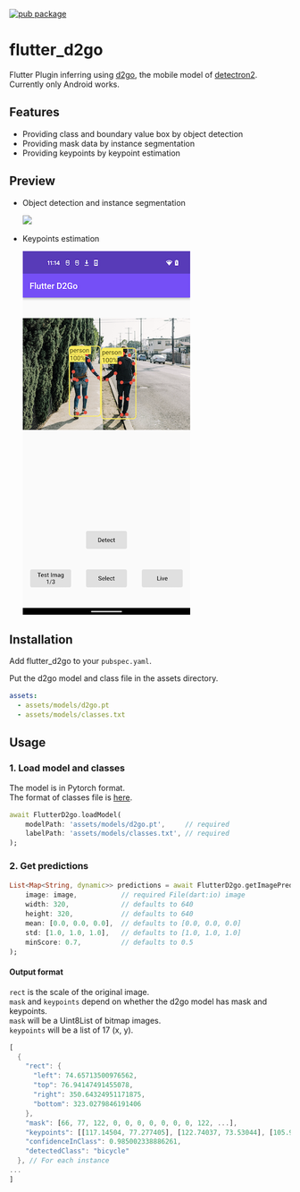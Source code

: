 [![pub package](https://img.shields.io/pub/v/flutter_d2go.svg)](https://pub.dartlang.org/packages/flutter_d2go)

# flutter_d2go

Flutter Plugin inferring using [d2go](https://github.com/facebookresearch/d2go), the mobile model of [detectron2](https://github.com/facebookresearch/detectron2). Currently only Android works.

## Features

- Providing class and boundary value box by object detection
- Providing mask data by instance segmentation
- Providing keypoints by keypoint estimation

## Preview

- Object detection and instance segmentation

  ![](images/preview.gif)

- Keypoints estimation

  ![](images/keypoints.png)

## Installation

Add flutter_d2go to your `pubspec.yaml`.

Put the d2go model and class file in the assets directory.

```yaml
assets:
  - assets/models/d2go.pt
  - assets/models/classes.txt
```

## Usage

### 1. Load model and classes

The model is in Pytorch format.  
The format of classes file is [here](example/assets/models/classes.txt).

```dart
await FlutterD2go.loadModel(
    modelPath: 'assets/models/d2go.pt',     // required
    labelPath: 'assets/models/classes.txt', // required
);
```

### 2. Get predictions

```dart
List<Map<String, dynamic>> predictions = await FlutterD2go.getImagePrediction(
    image: image,           // required File(dart:io) image
    width: 320,             // defaults to 640
    height: 320,            // defaults to 640
    mean: [0.0, 0.0, 0.0],  // defaults to [0.0, 0.0, 0.0]
    std: [1.0, 1.0, 1.0],   // defaults to [1.0, 1.0, 1.0]
    minScore: 0.7,          // defaults to 0.5
);
```

#### Output format

`rect` is the scale of the original image.  
`mask` and `keypoints` depend on whether the d2go model has mask and keypoints.  
`mask` will be a Uint8List of bitmap images.  
`keypoints` will be a list of 17 (x, y).

```dart
[
  {
    "rect": {
      "left": 74.65713500976562,
      "top": 76.94147491455078,
      "right": 350.64324951171875,
      "bottom": 323.0279846191406
    },
    "mask": [66, 77, 122, 0, 0, 0, 0, 0, 0, 0, 122, ...],
    "keypoints": [[117.14504, 77.277405], [122.74037, 73.53044], [105.95437, 73.53044], ...],
    "confidenceInClass": 0.985002338886261,
    "detectedClass": "bicycle"
  }, // For each instance
...
]
```
